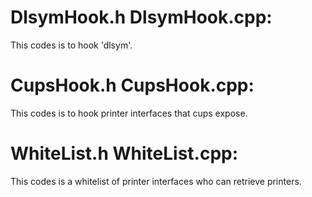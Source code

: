 # DlsymHook.h DlsymHook.cpp:
This codes is to hook 'dlsym'.
  
# CupsHook.h CupsHook.cpp:
This codes is to hook printer interfaces that cups expose.
  
# WhiteList.h WhiteList.cpp:
This codes is a whitelist of printer interfaces who can retrieve printers.
